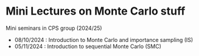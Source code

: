 # Mini Lectures on Monte Carlo stuff
Mini seminars in CPS group (2024/25)

- 08/10/2024 : Introduction to Monte Carlo and importance sampling (IS)
- 05/11/2024 : Introduction to sequential Monte Carlo (SMC) 
